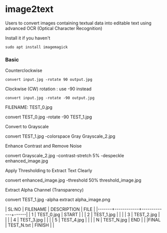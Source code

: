 # image2text
Users to convert images containing textual data into editable text using advanced OCR (Optical Character Recognition)



Install it if you haven't

```
sudo apt install imagemagick

```


### Basic 





Counterclockwise 

```
convert input.jpg -rotate 90 output.jpg
```

Clockwise (CW) rotation  : use -90 instead

```
convert input.jpg -rotate -90 output.jpg

```









FILENAME: TEST_0.jpg

convert TEST_0.jpg -rotate -90 TEST_1.jpg

Convert to Grayscale

convert TEST_1.jpg -colorspace Gray Grayscale_2.jpg


Enhance Contrast and Remove Noise

convert Grayscale_2.jpg -contrast-stretch 5% -despeckle enhanced_image.jpg


Apply Thresholding to Extract Text Clearly

convert enhanced_image.jpg -threshold 50% threshold_image.jpg


Extract Alpha Channel (Transparency)

convert TEST_1.jpg -alpha extract alpha_image.png




| SL:NO | FILENAME   | DESCRIPTION | FILE |
|-------+------------+-------------+------|
|     1 | TEST_0.jpg | START       |      |
|     2 | TEST_1.jpg |             |      |
|     3 | TEST_2.jpg |             |      |
|     4 | TEST_3.jpg |             |      |
|     5 | TEST_4.jpg |             |      |
|     N | TEST_N.jpg | END         |      |
|FINAL  | TEST_N.txt | FINISH      |      |



